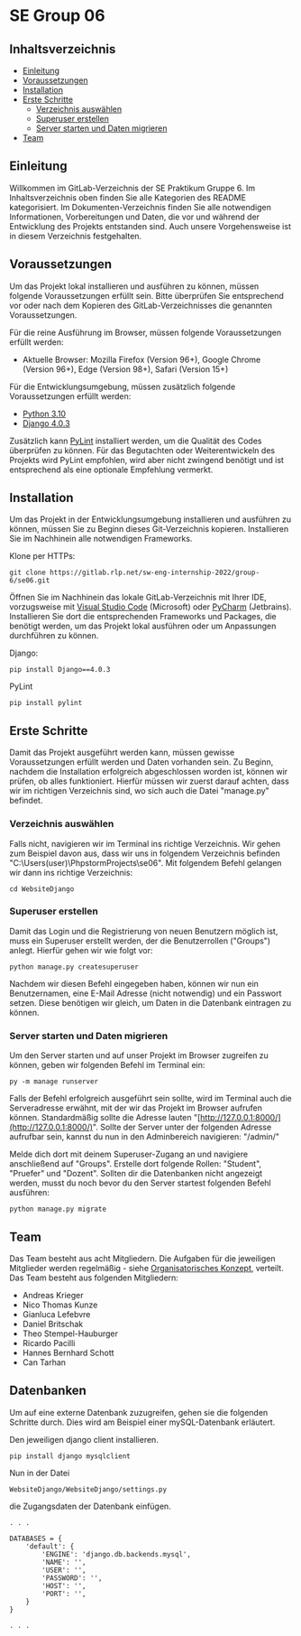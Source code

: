 # SE Group 06


## Inhaltsverzeichnis

- [Einleitung](https://gitlab.rlp.net/sw-eng-internship-2022/group-6/se06/-/tree/main#einleitung)
- [Voraussetzungen](https://gitlab.rlp.net/sw-eng-internship-2022/group-6/se06/-/tree/main#einleitung)
- [Installation](https://gitlab.rlp.net/sw-eng-internship-2022/group-6/se06/-/tree/main#installation)
- [Erste Schritte](https://gitlab.rlp.net/sw-eng-internship-2022/group-6/se06/-/tree/main#erste-schritte)
	- [Verzeichnis auswählen](https://gitlab.rlp.net/sw-eng-internship-2022/group-6/se06/-/tree/main#verzeichnis-ausw%C3%A4hlen)
	- [Superuser erstellen](https://gitlab.rlp.net/sw-eng-internship-2022/group-6/se06/-/tree/main#superuser-erstellen)
	- [Server starten und Daten migrieren](https://gitlab.rlp.net/sw-eng-internship-2022/group-6/se06/-/tree/main#server-starten-und-daten-migrieren)
- [Team](https://gitlab.rlp.net/sw-eng-internship-2022/group-6/se06/-/tree/main#team)

## Einleitung

Willkommen im GitLab-Verzeichnis der SE Praktikum Gruppe 6. Im Inhaltsverzeichnis oben finden Sie alle Kategorien des README kategorisiert. Im Dokumenten-Verzeichnis
finden Sie alle notwendigen Informationen, Vorbereitungen und Daten, die vor und während der Entwicklung des Projekts entstanden sind. Auch unsere Vorgehensweise ist 
in diesem Verzeichnis festgehalten.

## Voraussetzungen

Um das Projekt lokal installieren und ausführen zu können, müssen folgende Voraussetzungen erfüllt sein. Bitte überprüfen Sie entsprechend vor oder nach dem Kopieren
des GitLab-Verzeichnisses die genannten Voraussetzungen.

Für die reine Ausführung im Browser, müssen folgende Voraussetzungen erfüllt werden:

- Aktuelle Browser: Mozilla Firefox (Version 96+), Google Chrome (Version 96+), Edge (Version 98+), Safari (Version 15+)

Für die Entwicklungsumgebung, müssen zusätzlich folgende Voraussetzungen erfüllt werden:

- [Python 3.10](https://www.python.org/downloads/release/python-3102/)
- [Django 4.0.3](https://www.djangoproject.com/download/)

Zusätzlich kann [PyLint](https://www.pylint.org/) installiert werden, um die Qualität des Codes überprüfen zu können. Für das Begutachten oder Weiterentwickeln des Projekts wird PyLint empfohlen,
wird aber nicht zwingend benötigt und ist entsprechend als eine optionale Empfehlung vermerkt.

## Installation

Um das Projekt in der Entwicklungsumgebung installieren und ausführen zu können, müssen Sie zu Beginn dieses Git-Verzeichnis kopieren. Installieren Sie im Nachhinein
alle notwendigen Frameworks.

Klone per HTTPs:
```
git clone https://gitlab.rlp.net/sw-eng-internship-2022/group-6/se06.git
```

Öffnen Sie im Nachhinein das lokale GitLab-Verzeichnis mit Ihrer IDE, vorzugsweise mit [Visual Studio Code](https://visualstudio.microsoft.com/de/) (Microsoft) oder [PyCharm](https://www.jetbrains.com/de-de/pycharm/) (Jetbrains). Installieren Sie dort
die entsprechenden Frameworks und Packages, die benötigt werden, um das Projekt lokal ausführen oder um Anpassungen durchführen zu können.

Django:
```
pip install Django==4.0.3
```

PyLint
```
pip install pylint
```

## Erste Schritte

Damit das Projekt ausgeführt werden kann, müssen gewisse Voraussetzungen erfüllt werden und Daten vorhanden sein. Zu Beginn, nachdem die Installation erfolgreich abgeschlossen worden ist, können wir prüfen, ob alles funktioniert.
Hierfür müssen wir zuerst darauf achten, dass wir im richtigen Verzeichnis sind, wo sich auch die Datei "manage.py" befindet.

### Verzeichnis auswählen

Falls nicht, navigieren wir im Terminal ins richtige Verzeichnis. Wir gehen zum Beispiel davon aus, dass wir uns in folgendem Verzeichnis befinden "C:\Users\(user)\PhpstormProjects\se06\".
Mit folgendem Befehl gelangen wir dann ins richtige Verzeichnis:
```
cd WebsiteDjango
```

### Superuser erstellen

Damit das Login und die Registrierung von neuen Benutzern möglich ist, muss ein Superuser erstellt werden, der die Benutzerrollen ("Groups") anlegt. 
Hierfür gehen wir wie folgt vor:

```
python manage.py createsuperuser
```

Nachdem wir diesen Befehl eingegeben haben, können wir nun ein Benutzernamen, eine E-Mail Adresse (nicht notwendig) und ein Passwort setzen. Diese benötigen wir gleich, um Daten in die Datenbank eintragen zu können.

### Server starten und Daten migrieren

Um den Server starten und auf unser Projekt im Browser zugreifen zu können, geben wir folgenden Befehl im Terminal ein:
```
py -m manage runserver
```
Falls der Befehl erfolgreich ausgeführt sein sollte, wird im Terminal auch die Serveradresse erwähnt, mit der wir das Projekt im Browser aufrufen können. Standardmäßig sollte die Adresse lauten "[http://127.0.0.1:8000/](http://127.0.0.1:8000/)".
Sollte der Server unter der folgenden Adresse aufrufbar sein, kannst du nun in den Adminbereich navigieren: "/admin/"

Melde dich dort mit deinem Superuser-Zugang an und navigiere anschließend auf "Groups". Erstelle dort folgende Rollen: "Student", "Pruefer" und "Dozent". Sollten dir die Datenbanken nicht angezeigt werden, musst du noch bevor du den Server startest folgenden Befehl ausführen:
```
python manage.py migrate
```


## Team

Das Team besteht aus acht Mitgliedern. Die Aufgaben für die jeweiligen Mitglieder werden regelmäßig - siehe [Organisatorisches Konzept](https://gitlab.rlp.net/sw-eng-internship-2022/group-6/se06/-/blob/main/Dokumente/Organisatorisches_Konzept.pdf), verteilt.
Das Team besteht aus folgenden Mitgliedern: 

- Andreas Krieger
- Nico Thomas Kunze
- Gianluca Lefebvre
- Daniel Britschak
- Theo Stempel-Hauburger
- Ricardo Pacilli
- Hannes Bernhard Schott
- Can Tarhan


## Datenbanken

Um auf eine externe Datenbank zuzugreifen, gehen sie die folgenden Schritte durch. Dies wird am Beispiel einer mySQL-Datenbank erläutert.

Den jeweiligen django client installieren.
```
pip install django mysqlclient
```
Nun in der Datei 
```
WebsiteDjango/WebsiteDjango/settings.py
```

die Zugangsdaten der Datenbank einfügen.

```
. . .

DATABASES = {
    'default': {
        'ENGINE': 'django.db.backends.mysql',
        'NAME': '',
        'USER': '',
        'PASSWORD': '',
        'HOST': '',
        'PORT': '',		
    }
}

. . .
```

